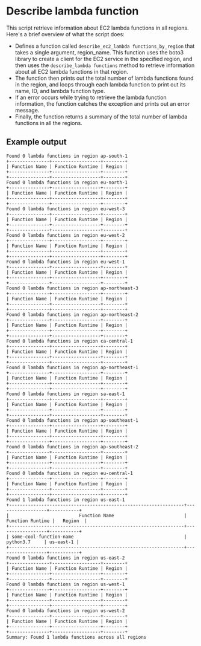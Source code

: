 # Describe lambda function

This script retrieve information about EC2 lambda functions in all regions. Here's a brief overview of what the script does:

* Defines a function called `describe_ec2_lambda functions_by_region` that takes a single argument, region_name. This function uses the boto3 library to create a client for the EC2 service in the specified region, and then uses the `describe_lambda functions` method to retrieve information about all EC2 lambda functions in that region.
* The function then prints out the total number of lambda functions found in the region, and loops through each lambda function to print out its name, ID, and lambda function type.
* If an error occurs while trying to retrieve the lambda function information, the function catches the exception and prints out an error message.
* Finally, the function returns a summary of the total number of lambda functions in all the regions.

## Example output

```shell
Found 0 lambda functions in region ap-south-1
+---------------+------------------+--------+
| Function Name | Function Runtime | Region |
+---------------+------------------+--------+
+---------------+------------------+--------+
Found 0 lambda functions in region eu-north-1
+---------------+------------------+--------+
| Function Name | Function Runtime | Region |
+---------------+------------------+--------+
+---------------+------------------+--------+
Found 0 lambda functions in region eu-west-3
+---------------+------------------+--------+
| Function Name | Function Runtime | Region |
+---------------+------------------+--------+
+---------------+------------------+--------+
Found 0 lambda functions in region eu-west-2
+---------------+------------------+--------+
| Function Name | Function Runtime | Region |
+---------------+------------------+--------+
+---------------+------------------+--------+
Found 0 lambda functions in region eu-west-1
+---------------+------------------+--------+
| Function Name | Function Runtime | Region |
+---------------+------------------+--------+
+---------------+------------------+--------+
Found 0 lambda functions in region ap-northeast-3
+---------------+------------------+--------+
| Function Name | Function Runtime | Region |
+---------------+------------------+--------+
+---------------+------------------+--------+
Found 0 lambda functions in region ap-northeast-2
+---------------+------------------+--------+
| Function Name | Function Runtime | Region |
+---------------+------------------+--------+
+---------------+------------------+--------+
Found 0 lambda functions in region ca-central-1
+---------------+------------------+--------+
| Function Name | Function Runtime | Region |
+---------------+------------------+--------+
+---------------+------------------+--------+
Found 0 lambda functions in region ap-northeast-1
+---------------+------------------+--------+
| Function Name | Function Runtime | Region |
+---------------+------------------+--------+
+---------------+------------------+--------+
Found 0 lambda functions in region sa-east-1
+---------------+------------------+--------+
| Function Name | Function Runtime | Region |
+---------------+------------------+--------+
+---------------+------------------+--------+
Found 0 lambda functions in region ap-southeast-1
+---------------+------------------+--------+
| Function Name | Function Runtime | Region |
+---------------+------------------+--------+
+---------------+------------------+--------+
Found 0 lambda functions in region ap-southeast-2
+---------------+------------------+--------+
| Function Name | Function Runtime | Region |
+---------------+------------------+--------+
+---------------+------------------+--------+
Found 0 lambda functions in region eu-central-1
+---------------+------------------+--------+
| Function Name | Function Runtime | Region |
+---------------+------------------+--------+
+---------------+------------------+--------+
Found 1 lambda functions in region us-east-1
+-----------------------------------------------------------------+------------------+-----------+
|                          Function Name                          | Function Runtime |   Region  |
+-----------------------------------------------------------------+------------------+-----------+
| some-cool-function-name                                         |    python3.7     | us-east-1 |
+-----------------------------------------------------------------+------------------+-----------+
Found 0 lambda functions in region us-east-2
+---------------+------------------+--------+
| Function Name | Function Runtime | Region |
+---------------+------------------+--------+
+---------------+------------------+--------+
Found 0 lambda functions in region us-west-1
+---------------+------------------+--------+
| Function Name | Function Runtime | Region |
+---------------+------------------+--------+
+---------------+------------------+--------+
Found 0 lambda functions in region us-west-2
+---------------+------------------+--------+
| Function Name | Function Runtime | Region |
+---------------+------------------+--------+
+---------------+------------------+--------+
Summary: Found 1 lambda functions across all regions
```
